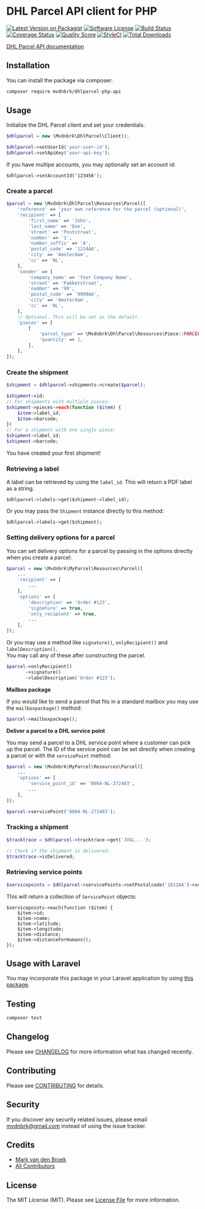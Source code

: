 # DHL Parcel API client for PHP

[![Latest Version on Packagist][ico-version]][link-packagist]
[![Software License][ico-license]](LICENSE.md)
[![Build Status][ico-travis]][link-travis]
[![Coverage Status][ico-scrutinizer]][link-scrutinizer]
[![Quality Score][ico-code-quality]][link-code-quality]
[![StyleCI][ico-style-ci]][link-style-ci]
[![Total Downloads][ico-downloads]][link-downloads]

[DHL Parcel API documentation](https://api-gw.dhlparcel.nl/docs/)

## Installation

You can install the package via composer:

```bash
composer require mvdnbrk/dhlparcel-php-api
```

## Usage

Initialize the DHL Parcel client and set your credentials.

``` php
$dhlparcel = new \Mvdnbrk\DhlParcel\Client();

$dhlparcel->setUserId('your-user-id');
$dhlparcel->setApiKey('your-api-key');
```

If you have multipe accounts, you may optionally set an account id:

```
$dhlparcel->setAccountId('123456');
```

### Create a parcel

```php
$parcel = new \Mvdnbrk\DhlParcel\Resources\Parcel([
    'reference' => 'your own reference for the parcel (optional)',
    'recipient' => [
        'first_name' => 'John',
        'last_name' => 'Doe',
        'street' => 'Poststraat',
        'number' => '1',
        'number_suffix' => 'A',
        'postal_code' => '1234AA',
        'city' => 'Amsterdam',
        'cc' => 'NL',
    ],
    'sender' => [
        'company_name' => 'Your Company Name',
        'street' => 'Pakketstraat',
        'number' => '99',
        'postal_code' => '9999AA',
        'city' => 'Amsterdam',
        'cc' => 'NL',
    ],
    // Optional. This will be set as the default.
    'pieces' => [
        [
            'parcel_type' => \Mvdnbrk\DhlParcel\Resources\Piece::PARCEL_TYPE_SMALL,
            'quantity' => 1,
        ],
    ],
]);
```

### Create the shipment

``` php
$shipment = $dhlparcel->shipments->create($parcel);

$shipment->id;
// For shipments with multiple pieces:
$shipment->pieces->each(function ($item) {
    $item->label_id;
    $item->barcode;
})
// For a shipment with one single piece:
$shipment->label_id;
$shipment->barcode;

```

You have created your first shipment!

### Retrieving a label

A label can be retrieved by using the `label_id`.
This will return a PDF label as a string.

```
$dhlparcel->labels->get($shipment->label_id);
```
Or you may pass the `Shipment` instance directly to this method:
```
$dhlparcel->labels->get($shipment);
```

### Setting delivery options for a parcel

You can set delivery options for a parcel by passing in the options directly when you create a parcel:

``` php
$parcel = new \Mvdnbrk\MyParcel\Resources\Parcel([
    ...
    'recipient' => [
        ...
    ],
    'options' => [
        'description' => 'Order #123',
        'signature' => true,
        'only_recipient' => true,   
        ...
    ],
]);
```

Or you may use a method like `signature()`, `onlyRecipient()` and `labelDescription()`.  
You may call any of these after constructing the parcel.

``` php
$parcel->onlyRecipient()
       ->signature()
       ->labelDescription('Order #123');
```

**Mailbox package**

If you would like to send a parcel that fits in a standard mailbox you may use the `mailboxpackage()` method:

``` php
$parcel->mailboxpackage();
```

**Deliver a parcel to a DHL service point**

You may send a parcel to a DHL service point where a customer can pick up the parcel.
The ID of the service point can be set directly when creating a parcel
or with the `servicePoint` method:

``` php
$parcel = new \Mvdnbrk\MyParcel\Resources\Parcel([
    ...
    'options' => [
        'service_point_id' => '8004-NL-272403',
        ...
    ],
]);

$parcel->servicePoint('8004-NL-272403');
```

### Tracking a shipment

``` php
$tracktrace = $dhlparcel->tracktrace->get('JVGL...');

// Check if the shipment is delivered:
$tracktrace->isDelivered;
```

### Retrieving service points

```php
$servicepoints = $dhlparcel->servicePoints->setPostalcode('1012AA')->setHousenumber('1')->get();
```

This will return a collection of `ServicePoint` objects:

```
$servicepoints->each(function ($item) {
    $item->id;
    $item->name;
    $item->latitude;
    $item->longitude;
    $item->distance;
    $item->distanceForHumans();
});
```

## Usage with Laravel

You may incorporate this package in your Laravel application by using [this package](https://github.com/mvdnbrk/laravel-dhlparcel).

## Testing

``` bash
composer test
```

## Changelog

Please see [CHANGELOG](CHANGELOG.md) for more information what has changed recently.

## Contributing

Please see [CONTRIBUTING](.github/CONTRIBUTING.md) for details.

## Security

If you discover any security related issues, please email mvdnbrk@gmail.com instead of using the issue tracker.

## Credits

- [Mark van den Broek](https://github.com/mvdnbrk)
- [All Contributors](../../contributors)

## License

The MIT License (MIT). Please see [License File](LICENSE.md) for more information.

[ico-version]: https://img.shields.io/packagist/v/mvdnbrk/dhlparcel-php-api.svg?style=flat-square
[ico-license]: https://img.shields.io/badge/license-MIT-brightgreen.svg?style=flat-square
[ico-travis]: https://img.shields.io/travis/mvdnbrk/dhlparcel-php-api/master.svg?style=flat-square
[ico-scrutinizer]: https://img.shields.io/scrutinizer/coverage/g/mvdnbrk/dhlparcel-php-api.svg?style=flat-square
[ico-code-quality]: https://img.shields.io/scrutinizer/g/mvdnbrk/dhlparcel-php-api.svg?style=flat-square
[ico-downloads]: https://img.shields.io/packagist/dt/mvdnbrk/dhlparcel-php-api.svg?style=flat-square
[ico-style-ci]: https://styleci.io/repos/171006427/shield?branch=master

[link-packagist]: https://packagist.org/packages/mvdnbrk/dhlparcel-php-api
[link-travis]: https://travis-ci.org/mvdnbrk/dhlparcel-php-api
[link-scrutinizer]: https://scrutinizer-ci.com/g/mvdnbrk/dhlparcel-php-api/code-structure
[link-code-quality]: https://scrutinizer-ci.com/g/mvdnbrk/dhlparcel-php-api
[link-downloads]: https://packagist.org/packages/mvdnbrk/dhlparcel-php-api
[link-author]: https://github.com/mvdnbrk
[link-contributors]: ../../contributors
[link-style-ci]: https://styleci.io/repos/171006427

